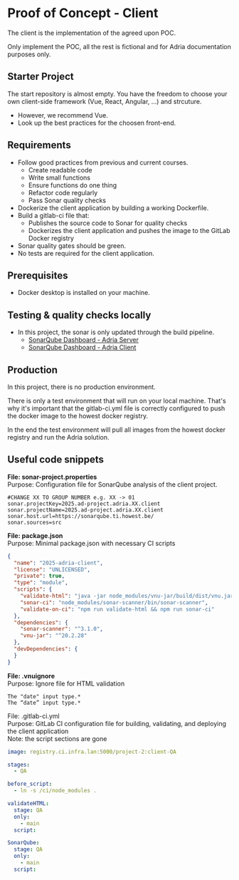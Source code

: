 # Proof of Concept - Client

The client is the implementation of the agreed upon POC. 

Only implement the POC, all the rest is fictional and for Adria documentation purposes only.

## Starter Project
The start repository is almost empty.
You have the freedom to choose your own client-side framework (Vue, React, Angular, ...) and strcuture.
- However, we recommend Vue.
- Look up the best practices for the choosen front-end.


## Requirements
- Follow good practices from previous and current courses.
  - Create readable code
  - Write small functions
  - Ensure functions do one thing
  - Refactor code regularly
  - Pass Sonar quality checks
- Dockerize the client application by building a working Dockerfile.
- Build a gitlab-ci file that:
  - Publishes the source code to Sonar for quality checks
  - Dockerizes the client application and pushes the image to the GitLab Docker registry
- Sonar quality gates should be green.
- No tests are required for the client application.

## Prerequisites
- Docker desktop is installed on your machine.

## Testing & quality checks locally
- In this project, the sonar is only updated through the build pipeline.
  - [SonarQube Dashboard - Adria Server](https://sonarqube.ti.howest.be/dashboard?id=2025.ad-project.adria.XX.server)
  - [SonarQube Dashboard - Adria Client](https://sonarqube.ti.howest.be/dashboard?id=2025.ad-project.adria.XX.client)

## Production
In this project, there is no production environment. 

There is only a test environment that will run on your local machine. That's why it's important that the gitlab-ci.yml file is correctly configured to push the docker image to the howest docker registry. 

In the end the test environment will pull all images from the howest docker registry and run the Adria solution.

## Useful code snippets

**File: sonar-project.properties**
<br>Purpose: Configuration file for SonarQube analysis of the client project.
```properties
#CHANGE XX TO GROUP NUMBER e.g. XX -> 01
sonar.projectKey=2025.ad-project.adria.XX.client
sonar.projectName=2025.ad-project.adria.XX.client
sonar.host.url=https://sonarqube.ti.howest.be/
sonar.sources=src
```

**File: package.json**
<br>Purpose: Minimal package.json with necessary CI scripts
```json
{
  "name": "2025-adria-client",
  "license": "UNLICENSED",
  "private": true,
  "type": "module",
  "scripts": {
    "validate-html": "java -jar node_modules/vnu-jar/build/dist/vnu.jar --Werror --filterpattern \".*(v-|@).*\" --filterfile .vnuignore --skip-non-html ./src",
    "sonar-ci": "node_modules/sonar-scanner/bin/sonar-scanner",
    "validate-on-ci": "npm run validate-html && npm run sonar-ci"
  },
  "dependencies": {
    "sonar-scanner": "^3.1.0",
    "vnu-jar": "^20.2.28"
  },
  "devDependencies": {
  }
}
```

**File: .vnuignore**
<br>Purpose: Ignore file for HTML validation
```
The "date" input type.*
The “date” input type.*
````

File: .gitlab-ci.yml
<br>Purpose: GitLab CI configuration file for building, validating, and deploying the client application
<br>Note: the script sections are gone
```yaml
image: registry.ci.infra.lan:5000/project-2:client-QA

stages:
  - QA

before_script:
  - ln -s /ci/node_modules .

validateHTML:
  stage: QA
  only:
    - main
  script:

SonarQube:
  stage: QA
  only:
    - main
  script:
```